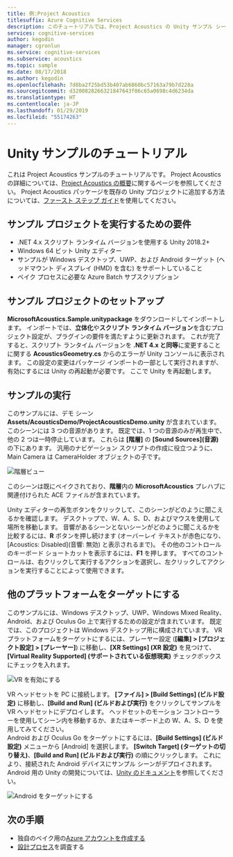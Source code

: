 ```yaml
---
title: 例:Project Acoustics
titlesuffix: Azure Cognitive Services
description: このチュートリアルでは、Project Acoustics の Unity サンプル シーン (デスクトップや VR へのデプロイを含む) について説明します。
services: cognitive-services
author: kegodin
manager: cgronlun
ms.service: cognitive-services
ms.subservice: acoustics
ms.topic: sample
ms.date: 08/17/2018
ms.author: kegodin
ms.openlocfilehash: 7d8ba2f25bd53b407ab6860bc57163a79b7d228a
ms.sourcegitcommit: d3200828266321847643f06c65a0698c4d6234da
ms.translationtype: HT
ms.contentlocale: ja-JP
ms.lasthandoff: 01/29/2019
ms.locfileid: "55174263"
---
```

# <a name="unity-sample-walkthrough"></a>Unity サンプルのチュートリアル
これは Project Acoustics サンプルのチュートリアルです。 Project Acoustics の詳細については、[Project Acoustics の概要](what-is-acoustics.md)に関するページを参照してください。 Project Acoustics パッケージを既存の Unity プロジェクトに追加する方法については、[ファースト ステップ ガイド](getting-started.md)を使用してください。

## <a name="requirements-for-running-the-sample-project"></a>サンプル プロジェクトを実行するための要件
* .NET 4.x スクリプト ランタイム バージョンを使用する Unity 2018.2+
* Windows 64 ビット Unity エディター
* サンプルが Windows デスクトップ、UWP、および Android ターゲット (ヘッドマウント ディスプレイ (HMD) を含む) をサポートしていること
* ベイク プロセスに必要な Azure Batch サブスクリプション

## <a name="sample-project-setup"></a>サンプル プロジェクトのセットアップ
**MicrosoftAcoustics.Sample.unitypackage** をダウンロードしてインポートします。 インポートでは、**立体化**や**スクリプト ランタイム バージョン**を含むプロジェクト設定が、プラグインの要件を満たすように更新されます。 これが完了すると、スクリプト ランタイム バージョンを **.NET 4.x と同等**に変更することに関する **AcousticsGeometry.cs** からのエラーが Unity コンソールに表示されます。 この設定の変更はパッケージ インポートの一部として実行されますが、有効にするには Unity の再起動が必要です。 ここで Unity を再起動します。

## <a name="running-the-sample"></a>サンプルの実行
このサンプルには、デモ シーン **Assets/AcousticsDemo/ProjectAcousticsDemo.unity** が含まれています。 このシーンには 3 つの音源があります。 既定では、1 つの音源のみが再生中で、他の 2 つは一時停止しています。 これらは **[階層]** の **[Sound Sources]\(音源\)** の下にあります。 汎用のナビゲーション スクリプトの作成に役立つように、Main Camera は CameraHolder オブジェクトの子です。 

![階層ビュー](media/SampleHierarchyView.png)

このシーンは既にベイクされており、**階層**内の **MicrosoftAcoustics** プレハブに関連付けられた ACE ファイルが含まれています。 

Unity エディターの再生ボタンをクリックして、このシーンがどのように聞こえるかを確認します。 デスクトップで、W、A、S、D、およびマウスを使用して場所を移動します。 音響があるシーンとないシーンがどのように聞こえるかを比較するには、**R** ボタンを押し続けます (オーバーレイ テキストが赤色になり、[Acoustics: Disabled]\(音響: 無効\) と表示されるまで)。 その他のコントロールのキーボード ショートカットを表示するには、**F1** を押します。 すべてのコントロールは、右クリックして実行するアクションを選択し、左クリックしてアクションを実行することによって使用できます。

## <a name="targeting-other-platforms"></a>他のプラットフォームをターゲットにする
このサンプルには、Windows デスクトップ、UWP、Windows Mixed Reality、Android、および Oculus Go 上で実行するための設定が含まれています。 既定では、このプロジェクトは Windows デスクトップ用に構成されています。 VR プラットフォームをターゲットにするには、プレーヤー設定 (**[編集] > [プロジェクト設定] > [プレーヤー]**) に移動し、**[XR Settings] (XR 設定)** を見つけて、**[Virtual Reality Supported] (サポートされている仮想現実)** チェックボックスにチェックを入れます。

![VR を有効にする](media/VRSupport.png)  

VR ヘッドセットを PC に接続します。 **[ファイル] > [Build Settings] (ビルド設定)** に移動し、**[Build and Run] (ビルドおよび実行)** をクリックしてサンプルを VR ヘッドセットにデプロイします。 ヘッドセットのモーション コントローラーを使用してシーン内を移動するか、またはキーボード上の W、A、S、D を使用してみてください。    
Android および Oculus Go をターゲットにするには、**[Build Settings] (ビルド設定)** メニューから [Android] を選択します。 **[Switch Target] (ターゲットの切り替え)**、**[Build and Run] (ビルドおよび実行)** の順にクリックします。 これにより、接続された Android デバイスにサンプル シーンがデプロイされます。 Android 用の Unity の開発については、[Unity のドキュメント](https://docs.unity3d.com/Manual/android-GettingStarted.html)を参照してください。

![Android をターゲットにする](media/TargetAndroid.png)  

## <a name="next-steps"></a>次の手順
* 独自のベイク用の[Azure アカウントを作成する](create-azure-account.md)
* [設計プロセス](design-process.md)を調査する

